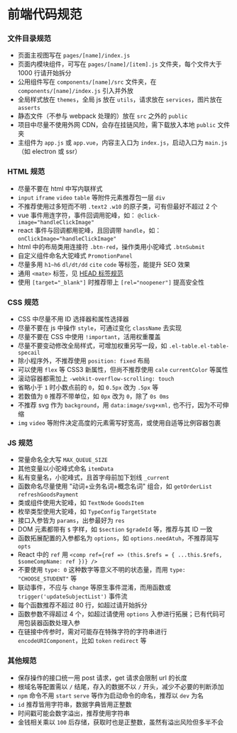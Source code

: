 # 前端代码规范

### 文件目录规范

- 页面主视图写在 `pages/[name]/index.js`
- 页面内模块组件，可写在 `pages/[name]/[item].js` 文件夹，每个文件大于 1000 行请开始拆分
- 公用组件写在 `components/[name]/src` 文件夹，在 `components/[name]/index.js` 引入并外放
- 全局样式放在 `themes`，全局 js 放在 `utils`，请求放在 `services`，图片放在 `asserts`
- 静态文件（不参与 webpack 处理的）放在 `src` 之外的 `public`
- 项目中尽量不使用外网 CDN，会存在挂链风险，需下载放入本地 `public` 文件夹
- 主组件为 `app.js` 或 `app.vue`，内容主入口为 `index.js`，启动入口为 `main.js`（如 electron 或 ssr）

### HTML 规范

- 尽量不要在 html 中写内联样式
- `input` `iframe` `video` `table` 等附件元素推荐包一层 `div`
- 不推荐使用过多短而不明 `.text2` `.w10` 的原子类，可有但最好不超过 2 个
- vue 事件用连字符，事件回调用驼峰，如： `@click-image="handleClickImage"`
- react 事件与回调都用驼峰，且回调带 `handle`，如： `onClickImage="handleClickImage"`
- html 中的布局类用连接符 `.btn-red`，操作类用小驼峰式 `.btnSubmit`
- 自定义组件命名大驼峰式 `PromotionPanel`
- 尽量多用 `h1~h6` `dl/dt/dd` `cite` `code` 等标签，能提升 SEO 效果
- 通用 `<mate>` 标签，见 [HEAD 标签规范](pages/doc/HEAD%20标签规范)
- 使用 `[target="_blank"]` 时推荐带上 `[rel="noopener"]` 提高安全性

### CSS 规范

- CSS 中尽量不用 ID 选择器和属性选择器
- 尽量不要在 js 中操作 `style`，可通过变化 `className` 去实现
- 尽量不要在 CSS 中使用 `!important`，活用权重覆盖
- 尽量不要变动修改全局样式，可增加权重另写一段，如 `.el-table.el-table-specail`
- 除小程序外，不推荐使用 `position: fixed` 布局
- 可以使用 `flex` 等 CSS3 新属性，但尚不推荐使用 `cale` `currentColor` 等属性
- 滚动容器都需加上 `-webkit-overflow-scrolling: touch`
- 省略小于 `1` 时小数点前的 `0`，如 `0.5px` 改为 `.5px` 等
- 若数值为 `0` 推荐不带单位，如 `0px` 改为 `0`，除了 `0s 0ms`
- 不推荐 svg 作为 `background`，用 `data:image/svg+xml,` 也不行，因为不可伸缩
- `img` `video` 等附件决定高度的元素需写好宽高，或使用自适等比例容器包裹

### JS 规范

- 常量命名全大写 `MAX_QUEUE_SIZE`
- 其他变量以小驼峰式命名 `itemData`
- 私有变量名，小驼峰式，且首字母前加下划线 `_current`
- 函数命名尽量使用 "动词+业务名词+概念名词" 组合，如 `getOrderList` `refreshGoodsPayment`
- 类或组件使用大驼峰，如 `TextNode` `GoodsItem`
- 枚举类型使用大驼峰，如 `TypeConfig` `TargetState`
- 接口入参皆为 `params`，出参最好为 `res`
- DOM 元素都带有 `$` 字样，如 `$section` `$gradeId` 等，推荐与其 ID 一致
- 函数拓展配置的入参都名为 `options`，如 `options.needAtuh`，不推荐简写 `opts`
- React 中的 `ref` 用 `<comp ref={ref => (this.$refs = { ...this.$refs, $someCompName: ref })} />`
- 不要使用 `type: 0` 这种数字等意义不明的状态量，而用 `type: "CHOOSE_STUDENT"` 等
- 联动事件，不应与 `change` 等原生事件混淆，而用函数或 `trigger('updateSubjectList')` 事件流
- 每个函数推荐不超过 80 行，如超过请开始拆分
- 函数参数不得超过 4 个，如超过请使用 `options` 入参进行拓展；已有代码可用包装器函数处理入参
- 在链接中传参时，需对可能存在特殊字符的字符串进行 `encodeURIComponent`，比如 `token` `redirect` 等

### 其他规范

- 保存操作的接口统一用 post 请求，get 请求会限制 url 的长度
- 根域名等配置需以 `/` 结尾，存入的数据不以 `/` 开头，减少不必要的判断添加
- `npm` 命令不用 `start` `serve` 等作为启动命令的命名，推荐以 `dev` 为名
- `id` 推荐皆用字符串，数据字典皆用正整数
- 时间戳可能会数字溢出，推荐使用字符串
- 金钱相关乘以 `100` 后存储，获取时也是正整数，虽然有溢出风险但多半不会
